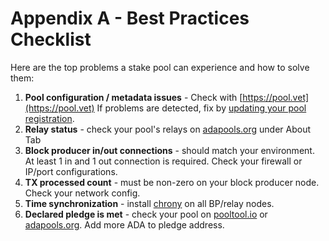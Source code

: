 # Appendix A - Best Practices Checklist

Here are the top problems a stake pool can experience and how to solve them:

1. **Pool configuration / metadata issues** - Check with [https://pool.vet](https://pool.vet) If problems are detected, fix by [updating your pool registration](part-iv-administration/updating-stake-pool-information.md).
2. **Relay status** - check your pool's relays on [adapools.org](https://adapools.org) under About Tab
3. **Block producer in/out connections** - should match your environment. At least 1 in and 1 out connection is required. Check your firewall or IP/port configurations.
4. **TX processed count** - must be non-zero on your block producer node. Check your network config.
5. **Time synchronization** - install [chrony](how-to-setup-chrony.md) on all BP/relay nodes.
6. **Declared pledge is met** - check your pool on [pooltool.io](https://pooltool.io) or [adapools.org](https://adapools.org). Add more ADA to pledge address.
